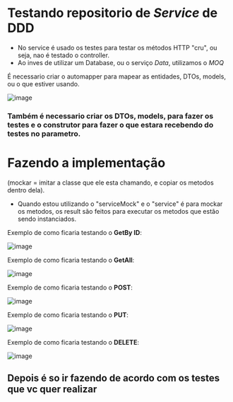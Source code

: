 # Testando repositorio de *Service* de DDD

- No service é usado os testes para testar os métodos HTTP "cru", ou seja, nao é testado o controller.
- Ao inves de utilizar um Database, ou o serviço *Data*, utilizamos o *MOQ*

É necessario criar o automapper para mapear as entidades, DTOs, models, ou o que estiver usando.

![image](https://user-images.githubusercontent.com/58439854/102408177-fff3a280-3fcb-11eb-9cd3-7f03ddbd40ab.png)

### Também é necessario criar os DTOs, models, para fazer os testes e o construtor para fazer o que estara recebendo do testes no parametro.

# Fazendo a implementação

(mockar = imitar a classe que ele esta chamando, e copiar os metodos dentro dela).

- Quando estou utilizando o "serviceMock" e o "service" é para mockar os metodos, os result são feitos para executar os metodos que estão sendo instanciados.

Exemplo de como ficaria testando o **GetBy ID**:

![image](https://user-images.githubusercontent.com/58439854/102493259-b0f05080-4051-11eb-8c23-b48a1219d555.png)

Exemplo de como ficaria testando o **GetAll**:

![image](https://user-images.githubusercontent.com/58439854/102497480-74275800-4057-11eb-82ca-9ea354f65938.png)

Exemplo de como ficaria testando o **POST**:

![image](https://user-images.githubusercontent.com/58439854/102507426-fff2b180-4062-11eb-8255-6e4a2e072bdf.png)

Exemplo de como ficaria testando o **PUT**:

![image](https://user-images.githubusercontent.com/58439854/102508501-37ae2900-4064-11eb-9376-91968a8ed07c.png)

Exemplo de como ficaria testando o **DELETE**:

![image](https://user-images.githubusercontent.com/58439854/102508835-9f647400-4064-11eb-824b-e8df09b59d9e.png)

## Depois é so ir fazendo de acordo com os testes que vc quer realizar